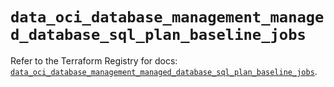 # `data_oci_database_management_managed_database_sql_plan_baseline_jobs`

Refer to the Terraform Registry for docs: [`data_oci_database_management_managed_database_sql_plan_baseline_jobs`](https://registry.terraform.io/providers/oracle/oci/6.18.0/docs/data-sources/database_management_managed_database_sql_plan_baseline_jobs).
